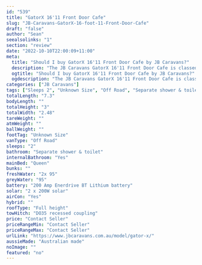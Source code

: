 ```yaml
---
id: "539"
title: "GatorX 16'11 Front Door Cafe"
slug: "JB-Caravans-GatorX-16-foot-11-Front-Door-Cafe"
draft: "false"
author: "Sean"
seealsolinks: "1"
section: "review"
date: "2022-10-10T22:00:09+11:00"
meta:
  title: "Should I buy GatorX 16'11 Front Door Cafe by JB Caravans?"
  description: "The JB Caravans GatorX 16'11 Front Door Cafe is classed as Off Road, and sleeps 2 people. It is Australian made and comes in at Unknown Size. It generally has Separate shower & toilet."
  ogtitle: "Should I buy GatorX 16'11 Front Door Cafe by JB Caravans?"
  ogdescription: "The JB Caravans GatorX 16'11 Front Door Cafe is classed as Off Road, and sleeps 2 people. It is Australian made and comes in at Unknown Size. It generally has Separate shower & toilet."
categories: ["JB Caravans"]
tags: ["Sleeps 2", "Unknown Size", "Off Road", "Separate shower & toilet", "Full height", "Price Unknown"]
totalLength: "7.3"
bodyLength: ""
totalHeight: "3"
totalWidth: "2.48"
tareWeight: ""
atmWeight: ""
ballWeight: ""
footTag: "Unknown Size"
vanType: "Off Road"
sleeps: "2"
bathroom: "Separate shower & toilet"
internalBathroom: "Yes"
mainBed: "Queen"
bunks: ""
freshWater: "2x 95"
greyWater: "95"
battery: "200 Amp Enerdrive BT Lithium battery"
solar: "2 x 200W solar"
airCon: "Yes"
hybrid: ""
roofType: "Full height"
towHitch: "DO35 recessed coupling"
price: "Contact Seller"
priceRangeMin: "Contact Seller"
priceRangeMax: "Contact Seller"
urlLink: "https://www.jbcaravans.com.au/model/gator-x/"
aussieMade: "Australian made"
noImage: ""
featured: "no"
---
```

